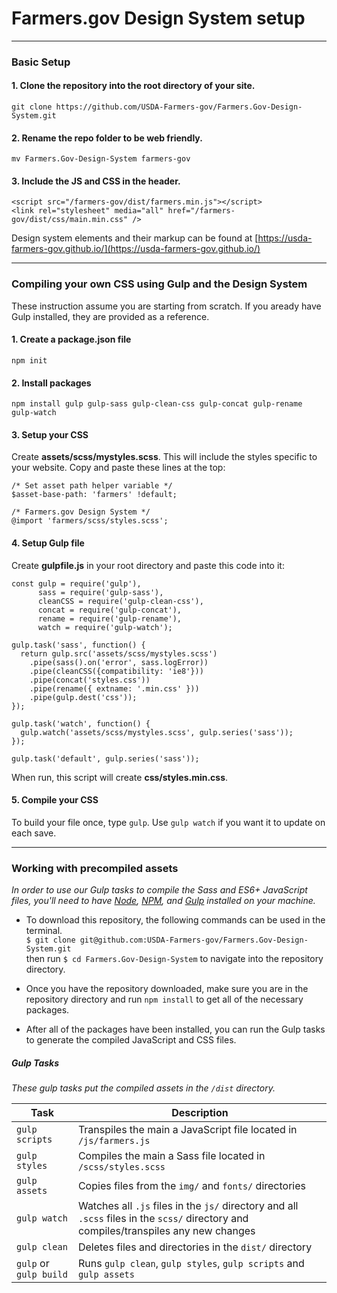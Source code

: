 # Farmers.gov Design System setup
---

### Basic Setup
#### 1. Clone the repository into the root directory of your site.
`git clone https://github.com/USDA-Farmers-gov/Farmers.Gov-Design-System.git`

#### 2. Rename the repo folder to be web friendly.
`mv Farmers.Gov-Design-System farmers-gov`

#### 3. Include the JS and CSS in the header.
```
<script src="/farmers-gov/dist/farmers.min.js"></script>
<link rel="stylesheet" media="all" href="/farmers-gov/dist/css/main.min.css" />
```

Design system elements and their markup can be found at [https://usda-farmers-gov.github.io/](https://usda-farmers-gov.github.io/)

---

### Compiling your own CSS using Gulp and the Design System

These instruction assume you are starting from scratch. If you aready have Gulp installed, they are provided as a reference.

#### 1. Create a package.json file

`npm init`

#### 2. Install packages

`npm install gulp gulp-sass gulp-clean-css gulp-concat gulp-rename gulp-watch`

#### 3. Setup your CSS
Create **assets/scss/mystyles.scss**. This will include the styles specific to your website. Copy and paste these lines at the top:

``` 
/* Set asset path helper variable */
$asset-base-path: 'farmers' !default;

/* Farmers.gov Design System */
@import 'farmers/scss/styles.scss'; 
```

#### 4. Setup Gulp file
Create **gulpfile.js** in your root directory and paste this code into it:

```
const gulp = require('gulp'),
      sass = require('gulp-sass'),
      cleanCSS = require('gulp-clean-css'),
      concat = require('gulp-concat'),
      rename = require('gulp-rename'),
      watch = require('gulp-watch');

gulp.task('sass', function() {
  return gulp.src('assets/scss/mystyles.scss') 
    .pipe(sass().on('error', sass.logError))
    .pipe(cleanCSS({compatibility: 'ie8'}))
    .pipe(concat('styles.css')) 
    .pipe(rename({ extname: '.min.css' }))
    .pipe(gulp.dest('css')); 
});

gulp.task('watch', function() {
  gulp.watch('assets/scss/mystyles.scss', gulp.series('sass'));
});

gulp.task('default', gulp.series('sass'));
```
When run, this script will create **css/styles.min.css**.

#### 5. Compile your CSS
To build your file once, type `gulp`.  Use `gulp watch` if you want it to update on each save.

---

### Working with precompiled assets

_In order to use our Gulp tasks to compile the Sass and ES6+ JavaScript files, you'll need to have [Node](https://nodejs.org/en/), [NPM](https://www.npmjs.com/), and [Gulp](https://gulpjs.com/) installed on your machine._

+ To download this repository, the following commands can be used in the terminal.  
  `$ git clone git@github.com:USDA-Farmers-gov/Farmers.Gov-Design-System.git`  
then run `$ cd Farmers.Gov-Design-System` to navigate into the repository directory.

+ Once you have the repository downloaded, make sure you are in the repository directory and run `npm install` to get all of the necessary packages.

+ After all of the packages have been installed, you can run the Gulp tasks to generate the compiled JavaScript and CSS files.

##### Gulp Tasks   
_These gulp tasks put the compiled assets in the `/dist` directory._   

| Task                   | Description                                                                                                                          |
| ---------------------- | ------------------------------------------------------------------------------------------------------------------------------------ |
| `gulp scripts`         | Transpiles the main a JavaScript file located in `/js/farmers.js`                                                                    |
| `gulp styles`          | Compiles the main a Sass file located in `/scss/styles.scss`                                                                          |
| `gulp assets`          | Copies files from the `img/` and `fonts/` directories                                                                                |
| `gulp watch`           | Watches all `.js` files in the `js/` directory and all `.scss` files in the `scss/` directory and compiles/transpiles any new changes |
| `gulp clean`           | Deletes files and directories in the `dist/` directory                                                                               |
| `gulp` or `gulp build` | Runs `gulp clean`, `gulp styles`, `gulp scripts` and `gulp assets`                                                                   |
